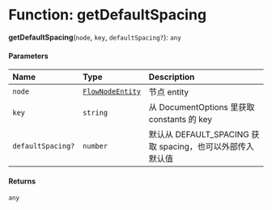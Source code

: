 # Function: getDefaultSpacing

**getDefaultSpacing**(`node`, `key`, `defaultSpacing?`): `any`

#### Parameters

| Name | Type | Description |
| :------ | :------ | :------ |
| `node` | [`FlowNodeEntity`](/en/auto-docs/editor/classes/FlowNodeEntity-1.md) | 节点 entity |
| `key` | `string` | 从 DocumentOptions 里获取 constants 的 key |
| `defaultSpacing?` | `number` | 默认从 DEFAULT\_SPACING 获取 spacing，也可以外部传入默认值 |

#### Returns

`any`
